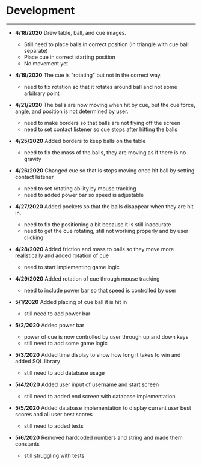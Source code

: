 # Development

---
- **4/18/2020** Drew table, ball, and cue images.
  - Still need to place balls in correct position (in triangle with cue ball separate)
  - Place cue in correct starting position
  - No movement yet
  
- **4/19/2020** The cue is "rotating" but not in the correct way.
  - need to fix rotation so that it rotates around ball and not some arbitrary point
  
- **4/21/2020** The balls are now moving when hit by cue, but the cue force, angle, and position is not determined by user.
  - need to make borders so that balls are not flying off the screen
  - need to set contact listener so cue stops after hitting the balls
  
- **4/25/2020** Added borders to keep balls on the table
  - need to fix the mass of the balls, they are moving as if there is no gravity
  
- **4/26/2020** Changed cue so that is stops moving once hit ball by setting contact listener
  - need to set rotating ability by mouse tracking
  - need to added power bar so speed is adjustable
  
- **4/27/2020** Added pockets so that the balls disappear when they are hit in.
  - need to fix the positioning a bit because it is still inaccurate
  - need to get the cue rotating, still not working properly and by user clicking

- **4/28/2020** Added friction and mass to balls so they move more realistically and added rotation of cue
  - need to start implementing game logic
  
- **4/29/2020** Added rotation of cue through mouse tracking
  - need to include power bar so that speed is controlled by user
  
- **5/1/2020** Added placing of cue ball it is hit in
  - still need to add power bar

- **5/2/2020** Added power bar
  - power of cue is now controlled by user through up and down keys
  - still need to add some game logic

- **5/3/2020** Added time display to show how long it takes to win and added SQL library
  - still need to add database usage
  
- **5/4/2020** Added user input of username and start screen
  - still need to added end screen with database implementation
 
- **5/5/2020** Added database implementation to display current user best scores and all user best scores
  - still need to added tests
  
- **5/6/2020** Removed hardcoded numbers and string and made them constants
  - still struggling with tests
